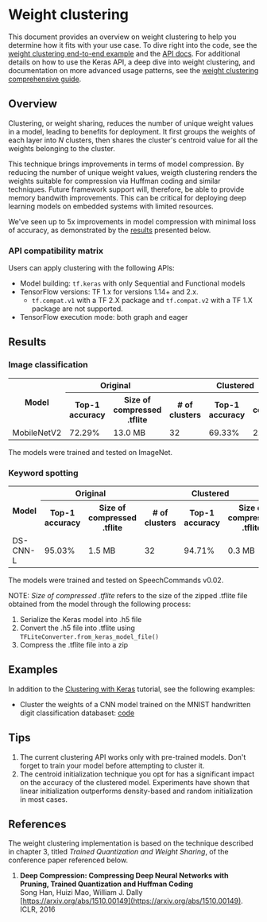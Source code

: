 # Weight clustering

This document provides an overview on weight clustering to help you determine how it fits with your use case. To dive right into the code, see the [weight clustering end-to-end example](clustering_example.ipynb) and the [API docs](../../api_docs/python). For additional details on how to use the Keras API, a deep dive into weight clustering, and documentation on more advanced usage patterns, see the [weight clustering comprehensive guide](clustering_comprehensive_guide.ipynb).

## Overview

Clustering, or weight sharing, reduces the number of unique weight values in a model, leading to benefits for deployment. It first groups the weights of each layer into *N* clusters, then shares the cluster's centroid value for all the weights belonging to the cluster.

This technique brings improvements in terms of model compression. By reducing the number of unique weight values, weigth clustering renders the weights suitable for compression via Huffman coding and similar techniques. Future framework support will, therefore, be able to provide memory bandwith improvements. This can be critical for deploying deep learning models on embedded systems with limited resources.

We've seen up to 5x improvements in model compression with minimal loss of accuracy, as demonstrated by the [results](#results) presented below.

### API compatibility matrix

Users can apply clustering with the following APIs:

*   Model building: `tf.keras` with only Sequential and Functional models
*   TensorFlow versions: TF 1.x for versions 1.14+ and 2.x.
    *   `tf.compat.v1` with a TF 2.X package and `tf.compat.v2` with a TF 1.X
        package are not supported.
*   TensorFlow execution mode: both graph and eager

## Results

### Image classification

<table>
  <tr>
    <th rowspan=2>Model</th>
    <th colspan=2>Original</th>
    <th colspan=3>Clustered</th>
  </tr>
  <tr>
    <th>Top-1 accuracy</th>
    <th>Size of compressed .tflite</th>
    <th># of clusters</th>
    <th>Top-1 accuracy</th>
    <th>Size of compressed .tflite</th>
  </tr>
  <tr>
    <td>MobileNetV2</td>
    <td>72.29%</td>
    <td>13.0 MB</td>
    <td>32</td>
    <td>69.33%</td>
    <td>2.6 MB</td>
  </tr>
</table>

The models were trained and tested on ImageNet.

### Keyword spotting

<table>
  <tr>
    <th rowspan=2>Model</th>
    <th colspan=2>Original</th>
    <th colspan=3>Clustered</th>
  </tr>
  <tr>
    <th>Top-1 accuracy</th>
    <th>Size of compressed .tflite</th>
    <th># of clusters</th>
    <th>Top-1 accuracy</th>
    <th>Size of compressed .tflite</th>
  </tr>
  <tr>
    <td>DS-CNN-L</td>
    <td>95.03%</td>
    <td>1.5 MB</td>
    <td>32</td>
    <td>94.71%</td>
    <td>0.3 MB</td>
  </tr>
</table>

The models were trained and tested on SpeechCommands v0.02.

NOTE: *Size of compressed .tflite* refers to the size of the zipped .tflite file obtained from the model through the following process:
1. Serialize the Keras model into .h5 file
2. Convert the .h5 file into .tflite using `TFLiteConverter.from_keras_model_file()`
3. Compress the .tflite file into a zip

## Examples

In addition to the [Clustering with Keras](clustering_with_keras.ipynb) tutorial, see the following examples:

* Cluster the weights of a CNN model trained on the MNIST handwritten digit classification databaset:
[code](https://github.com/tensorflow/model-optimization/blob/master/tensorflow_model_optimization/python/examples/clustering/keras/mnist/mnist_cnn.py)

## Tips

1. The current clustering API works only with pre-trained models. Don't forget to train your model before attempting to cluster it.
2. The centroid initialization technique you opt for has a significant impact on the accuracy of the clustered model. Experiments have shown that linear initialization outperforms density-based and random initialization in most cases.

## References

The weight clustering implementation is based on the technique described in chapter 3, titled *Trained Quantization and Weight Sharing*, of the conference paper referenced below.

1.  **Deep Compression: Compressing Deep Neural Networks with Pruning, Trained Quantization and Huffman Coding** <br/>
    Song Han, Huizi Mao, William J. Dally <br/>
    [https://arxiv.org/abs/1510.00149](https://arxiv.org/abs/1510.00149). ICLR, 2016 <br/>
